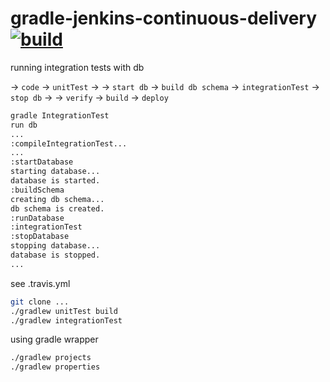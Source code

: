 gradle-jenkins-continuous-delivery [![build](https://travis-ci.org/daggerok/gradle-jenkins-continuous-delivery.svg?branch=master)](https://travis-ci.org/daggerok/gradle-jenkins-continuous-delivery)
==================================

running integration tests with db

-> `code` -> `unitTest` ->
    -> `start db` -> `build db schema` -> `integrationTest` -> `stop db` ->
        -> `verify` -> `build` -> `deploy`

```sh
gradle IntegrationTest
run db
...
:compileIntegrationTest...
...
:startDatabase
starting database...
database is started.
:buildSchema
creating db schema...
db schema is created.
:runDatabase
:integrationTest
:stopDatabase
stopping database...
database is stopped.
...
```

see .travis.yml

```sh
git clone ...
./gradlew unitTest build
./gradlew integrationTest
```

using gradle wrapper

```sh
./gradlew projects
./gradlew properties
```
